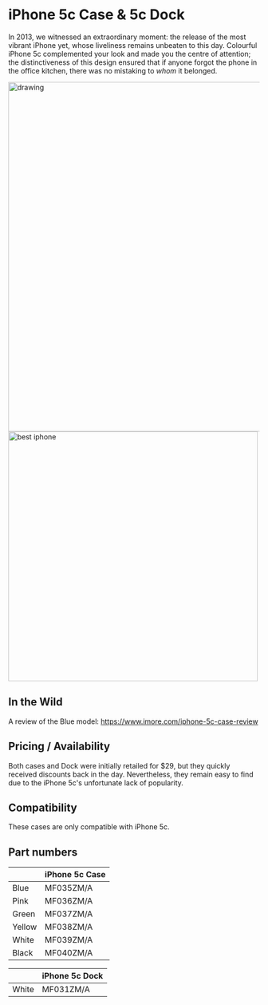 # iPhone 5c Case & 5c Dock

In 2013, we witnessed an extraordinary moment: the release of the most vibrant iPhone yet, whose liveliness remains unbeaten to this day. Colourful iPhone 5c complemented your look and made you the centre of attention; the distinctiveness of this design ensured that if anyone forgot the phone in the office kitchen, there was no mistaking to _whom_ it belonged.

<img src="assets/2013_5c.webp" alt="drawing" width="700" class="responsive"/>
<img src="icon.png" alt="best iphone" width="500" class="responsive"/>

## In the Wild

A review of the Blue model: <https://www.imore.com/iphone-5c-case-review>

## Pricing / Availability

Both cases and Dock were initially retailed for $29, but they quickly received discounts back in the day. Nevertheless, they remain easy to find due to the iPhone 5c's unfortunate lack of popularity.

## Compatibility

These cases are only compatible with iPhone 5c.

## Part numbers

|        | iPhone 5c Case |
| ------ | -------------- |
| Blue   | MF035ZM/A      |
| Pink   | MF036ZM/A      |
| Green  | MF037ZM/A      |
| Yellow | MF038ZM/A      |
| White  | MF039ZM/A      |
| Black  | MF040ZM/A      |

|       | iPhone 5c Dock |
| ----- | -------------- |
| White | MF031ZM/A      |
